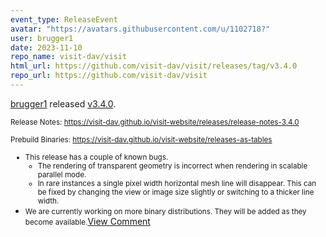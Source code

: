 ```yaml
---
event_type: ReleaseEvent
avatar: "https://avatars.githubusercontent.com/u/1102718?"
user: brugger1
date: 2023-11-10
repo_name: visit-dav/visit
html_url: https://github.com/visit-dav/visit/releases/tag/v3.4.0
repo_url: https://github.com/visit-dav/visit
---
```


<a href='https://github.com/brugger1' target='_blank'>brugger1</a> released <a href='https://github.com/visit-dav/visit/releases/tag/v3.4.0' target='_blank'>v3.4.0</a>.

<small>Release Notes:
https://visit-dav.github.io/visit-website/releases/release-notes-3.4.0

Prebuild Binaries:
https://visit-dav.github.io/visit-website/releases-as-tables

* This release has a couple of known bugs.
    - The rendering of transparent geometry is incorrect when rendering in scalable parallel mode.
    - In rare instances a single pixel width horizontal mesh line will disappear. This can be fixed by changing the view or image size slightly or switching to a thicker line width.
* We are currently working on more binary distributions. They will be added as they become available.</small><a href='https://github.com/visit-dav/visit/releases/tag/v3.4.0' target='_blank'>View Comment</a>
